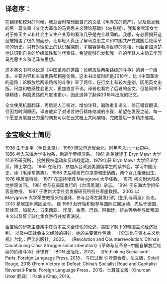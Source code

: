 ## 译者序：

在翻译和校对的时候，我总会时常想起自己的文章《毛泽东的遗产》，以及启发我的另一篇文章《文化大革命的马克思主义理论基础》（by张程），我和金宝瑜女士对于修正主义和社会主义生产关系的看法几乎是完全趋同的。我想，有必要揭开这层被掩盖了很久的面纱，让年轻人真正了解马克思主义和中国共产党建国后继续革命的历史。只有对理论上的认识越深刻，才越容易看清世界的真相，也会更加清楚地认识到自身的阶级属性和时代责任。希望能够启发和我一样的年轻人主动去学习马克思主义和毛泽东思想。

这本英文书可以说是《中国革命的道路：论解放后两条路线的斗争》的另一个版本，主要内容和主旨思路都相差仿佛。这本书出版时间是2018年，比《中国革命的道路：论解放后两条路线的斗争》早了两年，在行文上有较大差别，因用英文出版，尺度和敏感性会更大，更加直言不讳。译者也看完了后者的全文，但是同样不够精炼，构篇思路的尺度也更小，因此选择了翻译2018年出版的旧文。

全文使用机器翻译，再后期人工校对，增加注释，删改重复语义，修正错误翻译。但因为时间原因，译者放弃了对语言进行精炼缩减的步骤，希望在发表之前，每一个愿意贡献自己力量的网友可以在云文档上共同编辑，完成最后一步精炼缩减。




## 金宝瑜女士简历

1936 生于北平（今日北京）。
1950 随父母迁居台北，同年考入北一女初中。
1956 考入东海大学生物系，后转学至经济系。
1961 赴美就读于 Bryn Mawr 大学经济系研究所， 接触民权运动和反越战运动，1979年获 Bryn Mawr 大学经济学系，博士学位。
1965 在纽约，参加从台湾到美国留学生的读书会，学习中国历史，读《毛泽东选集》。
1968 先后移居巴尔提摩和田纳西，两个女儿相继出生。
1976 移居底特律。
1977 在底特律城 Marygrove 大学任教。
1979 初次到大陆各地参观访问。
1981 参与在美国发行的《台湾思潮》杂志。
1994 于东海大学担任客座教授。
1997 于世新大学社会发展研究所担任客座教授。
2003 以 Marygrove 大学荣誉教授头衔退休，参与台湾左翼发行的《批判与再造》杂志。
2013 移居加州湾区至今。 自 1993 起开始积极参与国际左翼运动，先后于德国、菲律宾、加拿大、马来西亚、 印度、香港、巴西、阿根廷、荷兰等地参与反帝国主义以及反全球化集会游行并发表演说。

金宝瑜的研究主要集中在资本主义全球化的论述、美国宰制下的帝国主义经济批判， 以及中国社会主义经验的探讨，她的主要著作包括：
《全球化与资本主义危机》台北：巨流出版社，2005。
《Revolution and Counterrevolution: China’s Countinuing Class Struggle since Liberation》《革命与反革命─中国自解放后继续的阶级斗争》菲律宾： IBON 出版社，2012。
《Rethinking Socialism》：Paris, Foreign Language Press, 2018， 与已过世 许登源合着。法文版，Soleil Rouge, 2018
《From Victory to Defeat: China’s Socialist Road and Capitalist Reversal》 Paris: Foreign Language Press，2019。土耳其文版（Onurcan Ulker 翻译）：Patika Kitap, 2019。
